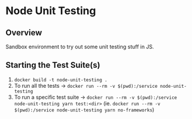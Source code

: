 # Node Unit Testing

## Overview

Sandbox environment to try out some unit testing stuff in JS.

## Starting the Test Suite(s)

1. `docker build -t node-unit-testing .`
1. To run all the tests -> `docker run --rm -v $(pwd):/service node-unit-testing`
1. To run a specific test suite -> `docker run --rm -v $(pwd):/service node-unit-testing yarn test:<dir>` (ie. `docker run --rm -v $(pwd):/service node-unit-testing yarn no-frameworks`)
